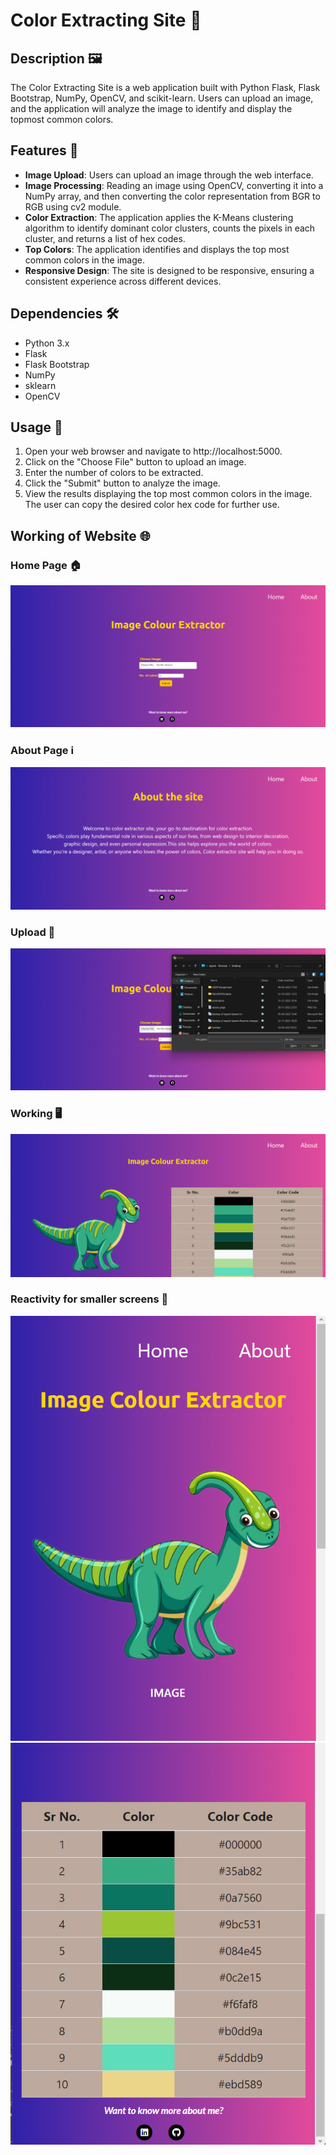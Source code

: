 # Color Extracting Site 🌈

## Description 🖼️

The Color Extracting Site is a web application built with Python Flask, Flask Bootstrap, NumPy, OpenCV, and scikit-learn. Users can upload an image, and the application will analyze the image to identify and display the topmost common colors.

## Features 🎨

- **Image Upload**: Users can upload an image through the web interface.
- **Image Processing**: Reading an image using OpenCV, converting it into a NumPy array, and then converting the color representation from BGR to RGB using cv2 module.
- **Color Extraction**: The application applies the K-Means clustering algorithm to identify dominant color clusters, counts the pixels in each cluster, and returns a list of hex codes.
- **Top Colors**: The application identifies and displays the top most common colors in the image.
- **Responsive Design**: The site is designed to be responsive, ensuring a consistent experience across different devices.

## Dependencies 🛠️

- Python 3.x
- Flask
- Flask Bootstrap
- NumPy
- sklearn
- OpenCV
 
## Usage 🚀

1. Open your web browser and navigate to http://localhost:5000.
2. Click on the "Choose File" button to upload an image.
3. Enter the number of colors to be extracted.
4. Click the "Submit" button to analyze the image.
5. View the results displaying the top most common colors in the image. The user can copy the desired color hex code for further use.

## Working of Website 🌐

### Home Page 🏠
![Home Page](static/readme_img/home_page.png)

### About Page ℹ️
![About Page](static/readme_img/about_page.png)

### Upload 📁
![Upload window](static/readme_img/choose.png)

### Working 🖥️
![Color extractor](static/readme_img/working.png)

### Reactivity for smaller screens 📱
![reactivity1](static/readme_img/reactivity1.png)
![reactivity2](static/readme_img/reactivity2.png)
